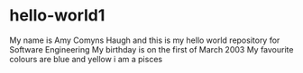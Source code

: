 # hello-world1
My name is Amy Comyns Haugh and this is my hello world repository for Software Engineering
My birthday is on the first of March 2003
My favourite colours are blue and yellow
  i  am a pisces
